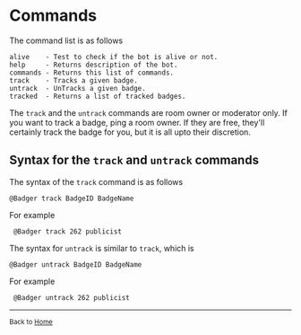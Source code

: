 # Commands

The command list is as follows 

    alive    - Test to check if the bot is alive or not.
    help     - Returns description of the bot.
    commands - Returns this list of commands.
    track    - Tracks a given badge. 
    untrack  - UnTracks a given badge.
    tracked  - Returns a list of tracked badges.
    
The `track` and the `untrack` commands are room owner or moderator only. 
If you want to track a badge, ping a room owner. If they are free, they'll certainly track the badge for you, but it is all upto their discretion. 

## Syntax for the `track` and `untrack` commands

The syntax of the `track` command is as follows 

    @Badger track BadgeID BadgeName
    
For example 
 
     @Badger track 262 publicist 
     
The syntax for `untrack` is similar to `track`, which is 

    @Badger untrack BadgeID BadgeName
    
For example 
 
     @Badger untrack 262 publicist 

----

<sub>Back to [Home](/Badger)</sub>
